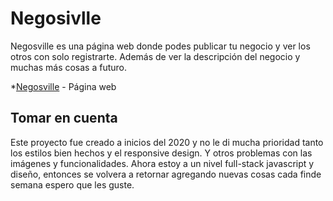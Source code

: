 # Negosivlle

Negosville es una página web donde podes publicar tu negocio y ver los otros con solo registrarte. Además de ver la descripción del negocio y muchas más cosas a futuro. 

*[Negosville](http://negosville.herokuapp.com/) - Página web

## Tomar en cuenta

Este proyecto fue creado a inicios del 2020 y no le di mucha prioridad tanto los estilos bien hechos y el responsive design. Y otros problemas con las imágenes y funcionalidades. Ahora estoy a un nivel full-stack javascript y diseño, entonces se volvera a retornar agregando nuevas cosas cada finde semana espero que les guste.

